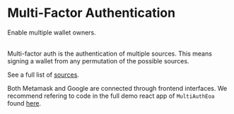 # Multi-Factor Authentication
<Text fontSize={20} soften fontWeight={600}>
  Enable multiple wallet owners.
</Text>
<br></br>

Multi-factor auth is the authentication of multiple sources. This means signing a wallet from any permutation of the possible sources.

See a full list of [sources](/guides/authenticate-wallet/set-authentication-source).

Both Metamask and Google are connected through frontend interfaces. We recommend refering to code in the full demo react app of `MultiAuthEoa` found [here](https://github.com/TheFunGroup/fun-wallet-examples/tree/main/auth/multi-auth/react/one-of-n-auth-google-metamask).
